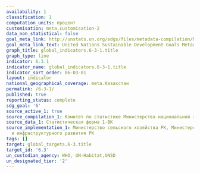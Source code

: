 ```yaml
---
availability: 1
classification: 1
computation_units: процент
customisation: meta.customisation-2
data_non_statistical: false
goal_meta_link: http://unstats.un.org/sdgs/files/metadata-compilation/Metadata-Goal-6.pdf
goal_meta_link_text: United Nations Sustainable Development Goals Metadata (pdf 428kB)
graph_title: global_indicators.6-3-1.title
graph_type: line
indicator: 6.3.1
indicator_name: global_indicators.6-3-1.title
indicator_sort_order: 06-03-01
layout: indicator
national_geographical_coverage: meta.Казахстан
permalink: /6-3-1/
published: true
reporting_status: complete
sdg_goal: '6'
source_active_1: true
source_compilation_1: Комитет по статистике Министерства национальной экономики РК
source_data_1: Статистическая форма 1-ВК
source_implementation_1: Министерство сельского хозяйства РК, Министерство индустрии
  и инфраструктурного развития РК
tags: []
target: global_targets.6-3.title
target_id: '6.3'
un_custodian_agency: WHO, UN-Habitat,UNSD
un_designated_tier: '2'
---
```

